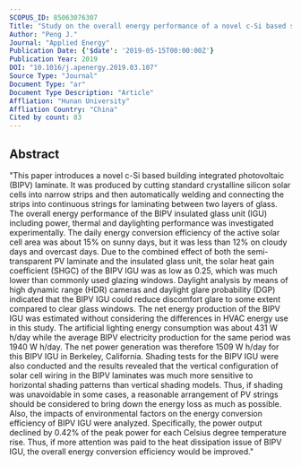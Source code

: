 ```yaml
---
SCOPUS_ID: 85063076307
Title: "Study on the overall energy performance of a novel c-Si based semitransparent solar photovoltaic window"
Author: "Peng J."
Journal: "Applied Energy"
Publication Date: {'$date': '2019-05-15T00:00:00Z'}
Publication Year: 2019
DOI: "10.1016/j.apenergy.2019.03.107"
Source Type: "Journal"
Document Type: "ar"
Document Type Description: "Article"
Affliation: "Hunan University"
Affliation Country: "China"
Cited by count: 83
---
```


## Abstract
"This paper introduces a novel c-Si based building integrated photovoltaic (BIPV) laminate. It was produced by cutting standard crystalline silicon solar cells into narrow strips and then automatically welding and connecting the strips into continuous strings for laminating between two layers of glass. The overall energy performance of the BIPV insulated glass unit (IGU) including power, thermal and daylighting performance was investigated experimentally. The daily energy conversion efficiency of the active solar cell area was about 15% on sunny days, but it was less than 12% on cloudy days and overcast days. Due to the combined effect of both the semi-transparent PV laminate and the insulated glass unit, the solar heat gain coefficient (SHGC) of the BIPV IGU was as low as 0.25, which was much lower than commonly used glazing windows. Daylight analysis by means of high dynamic range (HDR) cameras and daylight glare probability (DGP) indicated that the BIPV IGU could reduce discomfort glare to some extent compared to clear glass windows. The net energy production of the BIPV IGU was estimated without considering the differences in HVAC energy use in this study. The artificial lighting energy consumption was about 431 W h/day while the average BIPV electricity production for the same period was 1940 W h/day. The net power generation was therefore 1509 W h/day for this BIPV IGU in Berkeley, California. Shading tests for the BIPV IGU were also conducted and the results revealed that the vertical configuration of solar cell wiring in the BIPV laminates was much more sensitive to horizontal shading patterns than vertical shading models. Thus, if shading was unavoidable in some cases, a reasonable arrangement of PV strings should be considered to bring down the energy loss as much as possible. Also, the impacts of environmental factors on the energy conversion efficiency of BIPV IGU were analyzed. Specifically, the power output declined by 0.42% of the peak power for each Celsius degree temperature rise. Thus, if more attention was paid to the heat dissipation issue of BIPV IGU, the overall energy conversion efficiency would be improved."
